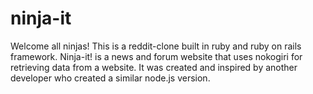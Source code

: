 # ninja-it
Welcome all ninjas! 
This is a reddit-clone built in ruby and ruby on rails framework. 
Ninja-it! is a news and forum website that uses nokogiri for retrieving data from a website. It was created and inspired by another developer who created a similar node.js version.
